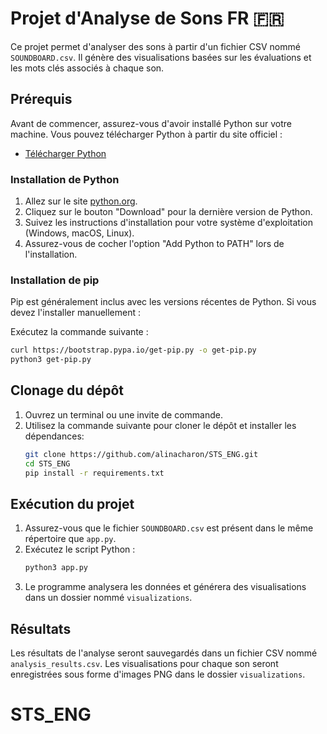# Projet d'Analyse de Sons FR 🇫🇷

Ce projet permet d'analyser des sons à partir d'un fichier CSV nommé `SOUNDBOARD.csv`. Il génère des visualisations basées sur les évaluations et les mots clés associés à chaque son.

## Prérequis

Avant de commencer, assurez-vous d'avoir installé Python sur votre machine. Vous pouvez télécharger Python à partir du site officiel :

- [Télécharger Python](https://www.python.org/downloads/)

### Installation de Python

1. Allez sur le site [python.org](https://www.python.org/downloads/).
2. Cliquez sur le bouton "Download" pour la dernière version de Python.
3. Suivez les instructions d'installation pour votre système d'exploitation (Windows, macOS, Linux).
4. Assurez-vous de cocher l'option "Add Python to PATH" lors de l'installation.

### Installation de pip

Pip est généralement inclus avec les versions récentes de Python. Si vous devez l'installer manuellement :

 Exécutez la commande suivante :
   ```bash
   curl https://bootstrap.pypa.io/get-pip.py -o get-pip.py
   python3 get-pip.py
   ```

## Clonage du dépôt

1. Ouvrez un terminal ou une invite de commande.
2. Utilisez la commande suivante pour cloner le dépôt et installer les dépendances:
   ```bash
   git clone https://github.com/alinacharon/STS_ENG.git
   cd STS_ENG
   pip install -r requirements.txt
   ```

## Exécution du projet

1. Assurez-vous que le fichier `SOUNDBOARD.csv` est présent dans le même répertoire que `app.py`.
2. Exécutez le script Python :
   ```bash
   python3 app.py
   ```
3. Le programme analysera les données et générera des visualisations dans un dossier nommé `visualizations`.

## Résultats

Les résultats de l'analyse seront sauvegardés dans un fichier CSV nommé `analysis_results.csv`. Les visualisations pour chaque son seront enregistrées sous forme d'images PNG dans le dossier `visualizations`.
# STS_ENG
